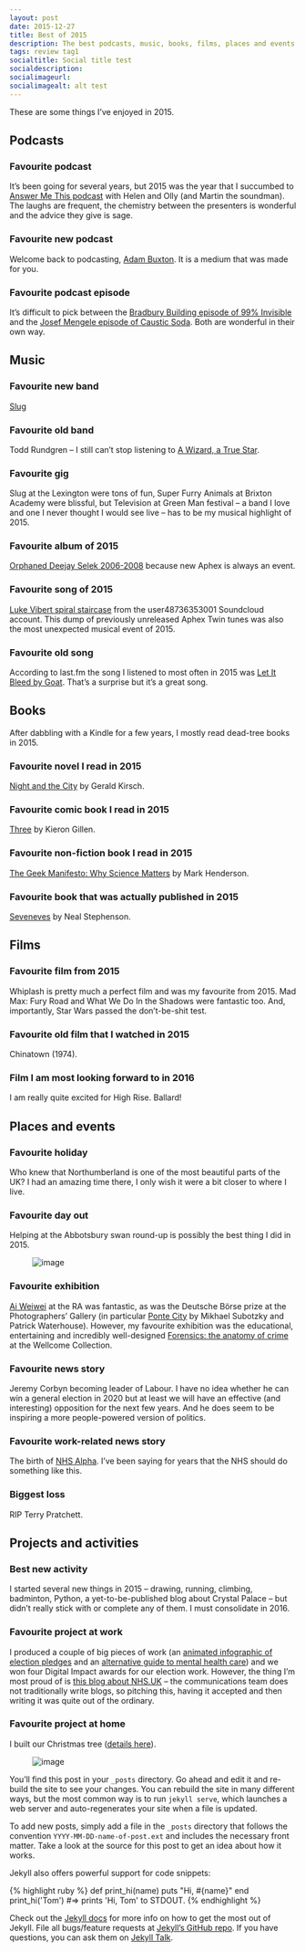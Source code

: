 ```yaml
---
layout: post
date: 2015-12-27
title: Best of 2015
description: The best podcasts, music, books, films, places and events of 2015. According to James Higgott.
tags: review tag1
socialtitle: Social title test
socialdescription:
socialimageurl: 
socialimagealt: alt test
---
```


These are some things I’ve enjoyed in 2015.

## Podcasts

### Favourite podcast
It’s been going for several years, but 2015 was the year that I succumbed to [Answer Me This podcast](answermethispodcast.com) with Helen and Olly (and Martin the soundman). The laughs are frequent, the chemistry between the presenters is wonderful and the advice they give is sage.

### Favourite new podcast
Welcome back to podcasting, [Adam Buxton](http://adam-buxton.co.uk/ad/category/adam-buxton-podcast/). It is a medium that was made for you.

### Favourite podcast episode
It’s difficult to pick between the [Bradbury Building episode of 99% Invisible](http://99percentinvisible.org/episode/on-location/) and the [Josef Mengele episode of Caustic Soda](http://causticsodapodcast.com/2015/09/14/josef-mengele/). Both are wonderful in their own way.

## Music

### Favourite new band
[Slug](http://www.slugband.co.uk/)

### Favourite old band
Todd Rundgren – I still can’t stop listening to [A Wizard, a True Star](https://en.wikipedia.org/wiki/A_Wizard,_a_True_Star).

### Favourite gig
Slug at the Lexington were tons of fun, Super Furry Animals at Brixton Academy were blissful, but Television at Green Man festival – a band I love and one I never thought I would see live – has to be my musical highlight of 2015.

### Favourite album of 2015
[Orphaned Deejay Selek 2006-2008](https://bleep.com/release/61781-afx-orphaned-deejay-selek-2006-2008) because new Aphex is always an event.

### Favourite song of 2015
[Luke Vibert spiral staircase](https://www.youtube.com/watch?v=ZNx7kxtVdQI) from the user48736353001 Soundcloud account. This dump of previously unreleased Aphex Twin tunes was also the most unexpected musical event of 2015.

### Favourite old song
According to last.fm the song I listened to most often in 2015 was [Let It Bleed by Goat](https://www.youtube.com/watch?v=qn9Li6Sh9BU). That’s a surprise but it’s a great song.

## Books

After dabbling with a Kindle for a few years, I mostly read dead-tree books in 2015.

### Favourite novel I read in 2015
[Night and the City](https://www.goodreads.com/book/show/948618.Night_and_the_City) by Gerald Kirsch.

### Favourite comic book I read in 2015
[Three](https://www.goodreads.com/book/show/20638282-three) by Kieron Gillen.

### Favourite non-fiction book I read in 2015
[The Geek Manifesto: Why Science Matters](https://www.goodreads.com/book/show/13630458-the-geek-manifesto) by Mark Henderson.

### Favourite book that was actually published in 2015
[Seveneves](https://www.goodreads.com/book/show/22816087-seveneves) by Neal Stephenson.

## Films

### Favourite film from 2015
Whiplash is pretty much a perfect film and was my favourite from 2015. Mad Max: Fury Road and What We Do In the Shadows were fantastic too. And, importantly, Star Wars passed the don’t-be-shit test.

### Favourite old film that I watched in 2015
Chinatown (1974).

### Film I am most looking forward to in 2016
I am really quite excited for High Rise. Ballard!

## Places and events

### Favourite holiday
Who knew that Northumberland is one of the most beautiful parts of the UK? I had an amazing time there, I only wish it were a bit closer to where I live.

### Favourite day out
Helping at the Abbotsbury swan round-up is possibly the best thing I did in 2015.

<figure data-orig-width="1280" data-orig-height="960" class="tmblr-full"><img src="https://68.media.tumblr.com/8f1e5b65d36de06da7a240b8d1d2897b/tumblr_inline_o00ru5d3aE1qzlakw_540.jpg" data-orig-width="1280" data-orig-height="960" alt="image"></figure>

### Favourite exhibition
[Ai Weiwei](https://www.royalacademy.org.uk/exhibition/ai-weiwei) at the RA was fantastic, as was the Deutsche Börse prize at the Photographers’ Gallery (in particular [Ponte City](http://thephotographersgallery.org.uk/mikahel-subotsky-patrick-waterhouse) by Mikhael Subotzky and Patrick Waterhouse). However, my favourite exhibition was the educational, entertaining and incredibly well-designed [Forensics: the anatomy of crime](http://wellcomecollection.org/forensics) at the Wellcome Collection.

### Favourite news story
Jeremy Corbyn becoming leader of Labour. I have no idea whether he can win a general election in 2020 but at least we will have an effective (and interesting) opposition for the next few years. And he does seem to be inspiring a more people-powered version of politics.

### Favourite work-related news story
The birth of [NHS Alpha](http://digital.nhs.uk). I’ve been saying for years that the NHS should do something like this.

### Biggest loss
RIP Terry Pratchett.

## Projects and activities

### Best new activity
I started several new things in 2015 – drawing, running, climbing, badminton, Python, a yet-to-be-published blog about Crystal Palace – but didn’t really stick with or complete any of them. I must consolidate in 2016.

### Favourite project at work
I produced a couple of big pieces of work (an [animated infographic of election pledges](http://election.kingsfund.org.uk/pledges/) and an [alternative guide to mental health care](http://www.kingsfund.org.uk/audio-video/alternative-guide-mental-health-care-england)) and we won four Digital Impact awards for our election work. However, the thing I’m most proud of is [this blog about NHS.UK](http://www.kingsfund.org.uk/blog/2015/08/will-nhsuk-be-next-govuk) &ndash; the communications team does not traditionally write blogs, so pitching this, having it accepted and then writing it was quite out of the ordinary.

### Favourite project at home
I built our Christmas tree ([details here](http://jiggott.tumblr.com/post/135501586688/homemade-wooden-christmas-tree)).

<figure data-orig-width="2448" data-orig-height="3264" class="tmblr-full"><img src="https://68.media.tumblr.com/e0005185c26772815128c4b2fa4b42a3/tumblr_inline_o00rycgMWU1qzlakw_540.jpg" data-orig-width="2448" data-orig-height="3264" alt="image"></figure>

You’ll find this post in your `_posts` directory. Go ahead and edit it and re-build the site to see your changes. You can rebuild the site in many different ways, but the most common way is to run `jekyll serve`, which launches a web server and auto-regenerates your site when a file is updated.

To add new posts, simply add a file in the `_posts` directory that follows the convention `YYYY-MM-DD-name-of-post.ext` and includes the necessary front matter. Take a look at the source for this post to get an idea about how it works.

Jekyll also offers powerful support for code snippets:

{% highlight ruby %}
def print_hi(name)
  puts "Hi, #{name}"
end
print_hi('Tom')
#=> prints 'Hi, Tom' to STDOUT.
{% endhighlight %}

Check out the [Jekyll docs][jekyll-docs] for more info on how to get the most out of Jekyll. File all bugs/feature requests at [Jekyll’s GitHub repo][jekyll-gh]. If you have questions, you can ask them on [Jekyll Talk][jekyll-talk].

[jekyll-docs]: http://jekyllrb.com/docs/home
[jekyll-gh]:   https://github.com/jekyll/jekyll
[jekyll-talk]: https://talk.jekyllrb.com/

